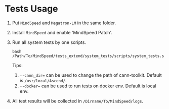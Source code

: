 # Tests Usage

1. Put `MindSpeed` and `Megatron-LM` in the same folder.

2. Install `MindSpeed` and enable 'MindSpeed Patch'.

3. Run all system tests by one scripts.
   ```shell
   bash /Path/To/MindSpeed/tests_extend/system_tests/scripts/system_tests.sh
   ```
   Tips:
   1. `--cann_dir=` can be used to change the path of cann-toolkit. Default is `/usr/local/Ascend/`.
   2. `--docker=` can be used to run tests on docker env. Default is local env.

4. All test results will be collected in `/Dirname/To/MindSpeed/logs`.
   
